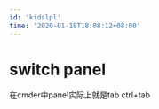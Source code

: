 ```yaml
---
id: 'kidslpl'
time: '2020-01-18T18:08:12+08:00'
---
```


# switch panel
在cmder中panel实际上就是tab ctrl+tab